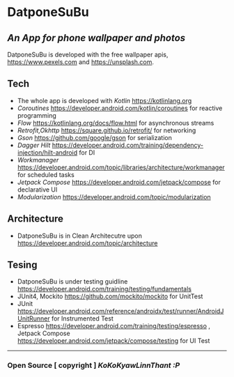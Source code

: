 # DatponeSuBu
## _An App for phone wallpaper and photos_

DatponeSuBu is developed with the free wallpaper apis, https://www.pexels.com and https://unsplash.com.

## Tech

- The whole app is developed with _Kotlin_ https://kotlinlang.org
- _Coroutines_ https://developer.android.com/kotlin/coroutines for reactive programming
- _Flow_ https://kotlinlang.org/docs/flow.html for asynchronous streams
- _Retrofit,Okhttp_ https://square.github.io/retrofit/ for networking
- _Gson_ https://github.com/google/gson for serialization
- _Dagger Hilt_ https://developer.android.com/training/dependency-injection/hilt-android for DI
- _Workmanager_ https://developer.android.com/topic/libraries/architecture/workmanager for scheduled tasks
- _Jetpack Compose_ https://developer.android.com/jetpack/compose for declarative UI
- _Modularization_ https://developer.android.com/topic/modularization 

## Architecture
- DatponeSuBu is in Clean Architecutre upon https://developer.android.com/topic/architecture

## Tesing
- DatponeSuBu is under testing guidline https://developer.android.com/training/testing/fundamentals
- JUnit4, Mockito https://github.com/mockito/mockito for UnitTest
- JUnit https://developer.android.com/reference/androidx/test/runner/AndroidJUnitRunner for Instrumented Test
- Espresso https://developer.android.com/training/testing/espresso , Jetpack Compose https://developer.android.com/jetpack/compose/testing for UI Test

___
### Open Source [ copyright ] _KoKoKyawLinnThant :P_
